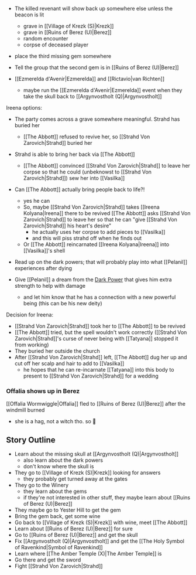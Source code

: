 - The killed revenant will show back up somewhere else unless the beacon is lit
	- grave in [[Village of Krezk (S)|Krezk]]
	- grave in [[Ruins of Berez (U)|Berez]]
	- random encounter
	- corpse of deceased player

- place the third missing gem somewhere

- Tell the group that the second gem is in [[Ruins of Berez (U)|Berez]]
- [[Ezmerelda d'Avenir|Ezmerelda]] and [[Rictavio|van Richten]]
	- maybe run the [[Ezmerelda d'Avenir|Ezmerelda]] event when they take the skull back to [[Argynvostholt (Q)|Argynvostholt]]

Ireena options:
- The party comes across a grave somewhere meaningful. Strahd has buried her
	- [[The Abbott]] refused to revive her, so [[Strahd Von Zarovich|Strahd]] buried her
- Strahd is able to bring her back via [[The Abbott]]
	- [[The Abbott]] convinced [[Strahd Von Zarovich|Strahd]] to leave her corpse so that he could (unbeknowst to [[Strahd Von Zarovich|Strahd]]) sew her into [[Vasilka]]
- Can [[The Abbott]] actually bring people back to life?!
	- yes he can
	- So, maybe [[Strahd Von Zarovich|Strahd]] takes [[Ireena Kolyana|Ireena]] there to be revived [[The Abbott]] asks [[Strahd Von Zarovich|Strahd]] to leave her so that he can "give [[Strahd Von Zarovich|Strahd]] his heart's desire"
		- he actually uses her corpse to add pieces to [[Vasilka]]
		- and this will piss strahd off when he finds out
	- Or [[The Abbott]] reincarnated [[Ireena Kolyana|Ireena]] into [[Vasilka]]'s shell

- Read up on the dark powers; that will probably play into what [[Pelanil]] experiences after dying
- Give [[Pelanil]] a dream from the [Dark Power](https://www.reddit.com/r/CurseofStrahd/comments/9zswmf/fleshing_out_curse_of_strahd_running_the_dark/) that gives him extra strength to help with damage
	- and let him know that he has a connection with a new powerful being (this can be his new deity)

Decision for Ireena:
- [[Strahd Von Zarovich|Strahd]] took her to [[The Abbott]] to be revived
- [[The Abbott]] tried, but the spell wouldn't work correctly ([[Strahd Von Zarovich|Strahd]]'s curse of never being with [[Tatyana]] stopped it from working)
- They buried her outside the church
- After [[Strahd Von Zarovich|Strahd]] left, [[The Abbott]] dug her up and cut off her scalp and hair to add to [[Vasilka]]
	- he hopes that he can re-incarnate [[Tatyana]] into this body to present to [[Strahd Von Zarovich|Strahd]] for a wedding

### Offalia shows up in Berez
[[Offalia Wormwiggle|Offalia]] fled to [[Ruins of Berez (U)|Berez]] after the windmill burned
- she is a hag, not a witch tho. so :shrug:


## Story Outline
- Learn about the missing skull at [[Argynvostholt (Q)|Argynvostholt]]
	- also learn about the dark powers
	- don't know where the skull is
- They go to [[Village of Krezk (S)|Krezk]] looking for answers
	- they probably get turned away at the gates
- They go to the Winery
	- they learn about the gems
	- if they're not interested in other stuff, they maybe learn about [[Ruins of Berez (U)|Berez]]
- They maybe go to Yester Hill to get the gem
- Bring the gem back, get some wine
- Go back to [[Village of Krezk (S)|Krezk]] with wine, meet [[The Abbott]]
- Learn about [[Ruins of Berez (U)|Berez]] for sure
- Go to [[Ruins of Berez (U)|Berez]] and get the skull
- Fix [[Argynvostholt (Q)|Argynvostholt]] and get the [[The Holy Symbol of Ravenkind|Symbol of Ravenkind]]
- Learn where [[The Amber Temple (X)|The Amber Temple]] is
- Go there and get the sword
- Fight [[Strahd Von Zarovich|Strahd]]